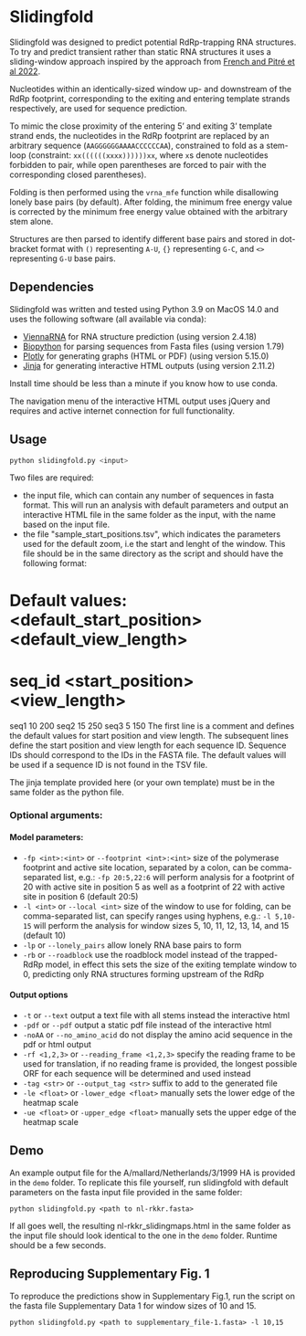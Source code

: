 # Slidingfold

Slidingfold was designed to predict potential RdRp-trapping RNA structures. To try and predict transient rather than static RNA structures it uses a sliding-window approach inspired by the approach from [French and Pitré et al 2022](https://www.science.org/doi/10.1126/sciadv.abp8655).

Nucleotides within an identically-sized window up- and downstream of the RdRp footprint, corresponding to the exiting and entering template strands respectively, are used for sequence prediction. 

To mimic the close proximity of the entering 5’ and exiting 3’ template strand ends, the nucleotides in the RdRp footprint are replaced by an arbitrary sequence (```AAGGGGGGAAAACCCCCCAA```), constrained to fold as a stem-loop (constraint: ```xx((((((xxxx))))))xx```, where ```x```s denote nucleotides forbidden to pair, while open parentheses are forced to pair with the corresponding closed parentheses). 

Folding is then performed using the ```vrna_mfe``` function while disallowing lonely base pairs (by default). After folding, the minimum free energy value is corrected by the minimum free energy value obtained with the arbitrary stem alone.

Structures are then parsed to identify different base pairs and stored in dot-bracket format with ```()``` representing ```A-U```, ```{}``` representing ```G-C```, and ```<>``` representing ```G-U``` base pairs.

## Dependencies
Slidingfold was written and tested using Python 3.9 on MacOS 14.0 and uses the following software (all available via conda):
* [ViennaRNA](https://github.com/ViennaRNA) for RNA structure prediction (using version 2.4.18)
* [Biopython](https://biopython.org/) for parsing sequences from Fasta files (using version 1.79)
* [Plotly](https://github.com/plotly/plotly.py) for generating graphs (HTML or PDF) (using version 5.15.0)
* [Jinja](https://jinja.palletsprojects.com/en/3.1.x/) for generating interactive HTML outputs (using version 2.11.2)

Install time should be less than a minute if you know how to use conda.

The navigation menu of the interactive HTML output uses jQuery and requires and active internet connection for full functionality.
## Usage
```bash
python slidingfold.py <input> 
```

Two files are required:
* the input file, which can contain any number of sequences in fasta format. This will run an analysis with default parameters and output an interactive HTML file in the same folder as the input, with the name based on the input file.  
* the file "sample_start_positions.tsv", which indicates the parameters used for the default zoom, i.e the start and lenght of the window. This file should be in the same directory as the script and should have the following format:
# Default values: <default_start_position> <default_view_length>
# seq_id <start_position> <view_length>
seq1 10 200
seq2 15 250
seq3 5 150
The first line is a comment and defines the default values for start position and view length. The subsequent lines define the start position and view length for each sequence ID. Sequence IDs should correspond to the IDs in the FASTA file. The default values will be used if a sequence ID is not found in the TSV file.

The jinja template provided here (or your own template) must be in the same folder as the python file.

### Optional arguments:
#### Model parameters:
* ```-fp <int>:<int>``` or ```--footprint <int>:<int>``` size of the polymerase footprint and active site location, separated by a colon, can be comma-separated list, e.g.: ```-fp 20:5,22:6``` will perform analysis for a footprint of 20 with active site in position 5 as well as a footprint of 22 with active site in position 6 (default 20:5)
*  ```-l <int>``` or ```--local <int>``` size of the window to use for folding, can be comma-separated list, can specify ranges using hyphens, e.g.: ```-l 5,10-15``` will perform the analysis for window sizes 5, 10, 11, 12, 13, 14, and 15 (default 10)
* ```-lp``` or ```--lonely_pairs``` allow lonely RNA base pairs to form
* ```-rb``` or ```--roadblock``` use the roadblock model instead of the trapped-RdRp model, in effect this sets the size of the exiting template window to 0, predicting only RNA structures forming upstream of the RdRp
#### Output options
* ```-t``` or ```--text``` output a text file with all stems instead the interactive html
* ```-pdf``` or ```--pdf``` output a static pdf file instead of the interactive html
* ```-noAA``` or ```--no_amino_acid``` do not display the amino acid sequence in the pdf or html output
* ```-rf <1,2,3>``` or ```--reading_frame <1,2,3>``` specify the reading frame to be used for translation, if no reading frame is provided, the longest possible ORF for each sequence will be determined and used instead
* ```-tag <str>``` or ```--output_tag <str>``` suffix to add to the generated file
* ```-le <float>``` or ```-lower_edge <float>``` manually sets the lower edge of the heatmap scale
* ```-ue <float>``` or ```-upper_edge <float>``` manually sets the upper edge of the heatmap scale

## Demo
An example output file for the A/mallard/Netherlands/3/1999 HA is provided in the ```demo``` folder. To replicate this file yourself, run slidingfold with default parameters on the fasta input file provided in the same folder:

```python slidingfold.py <path to nl-rkkr.fasta>```

If all goes well, the resulting nl-rkkr_slidingmaps.html in the same folder as the input file should look identical to the one in the ```demo``` folder. Runtime should be a few seconds.

## Reproducing Supplementary Fig. 1
To reproduce the predictions show in Supplementary Fig.1, run the script on the fasta file Supplementary Data 1 for window sizes of 10 and 15.

```python slidingfold.py <path to supplementary_file-1.fasta> -l 10,15```